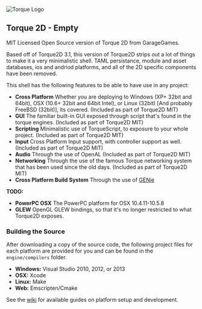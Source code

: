 ![Torque Logo](http://static.garagegames.com/static/pg/logokits/Torque-Logo_H.png)
## Torque 2D - Empty

MIT Licensed Open Source version of Torque 2D from GarageGames.

Based off of Torque2D 3.1, this version of Torque2D strips out a lot of things to make it a very minimalistic shell. TAML persistance, module and asset databases, ios and andriod platforms, and all of the 2D specific components have been removed.

This shell has the following features to be able to have use in any project:

* **Cross Platform** Whether you are deploying to Windows (XP+ 32bit and 64bit), OSX (10.6+ 32bit and 64bit Intel), or Linux (32bit) [And probably FreeBSD (32bit)], its covered. (Included as part of Torque2D MIT)
* **GUI** The familiar built-in GUI exposed through script that's found in the torque engines. (Included as part of Torque2D MIT)
* **Scripting** Minimalistic use of TorqueScript, to exposure to your whole project. (Included as part of Torque2D MIT)
* **Input** Cross Platform Input support, with controller support as well. (Included as part of Torque2D MIT)
* **Audio** Through the use of OpenAL (Included as part of Torque2D MIT)
* **Networking** Through the use of the famous Torque networking system that has been used since the old days. (Included as part of Torque2D MIT)
* **Cross Platform Build System** Through the use of [GENie](https://github.com/bkaradzic/genie#what-is-it)

**TODO:**

* **PowerPC OSX** The PowerPC platform for OSX 10.4.11-10.5.8
* **GLEW** OpenGL GLEW bindings, so that it's no longer restricted to what Torque2D exposes.

### Building the Source

After downloading a copy of the source code, the following project files for each platform are provided for you and can be found in the `engine/compilers` folder.

* **Windows:** Visual Studio 2010, 2012, or 2013
* **OSX:** Xcode
* **Linux:** Make
* **Web:** Emscripten/Cmake

See the [wiki](https://github.com/GarageGames/Torque2D/wiki) for available guides on platform setup and development.
